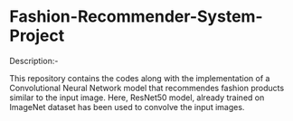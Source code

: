 # Fashion-Recommender-System-Project

Description:-

This repository contains the codes along with the implementation of a Convolutional Neural Network model that recommendes fashion products similar to the input image. Here, ResNet50 model, already trained on ImageNet dataset has been used to convolve the input images.
